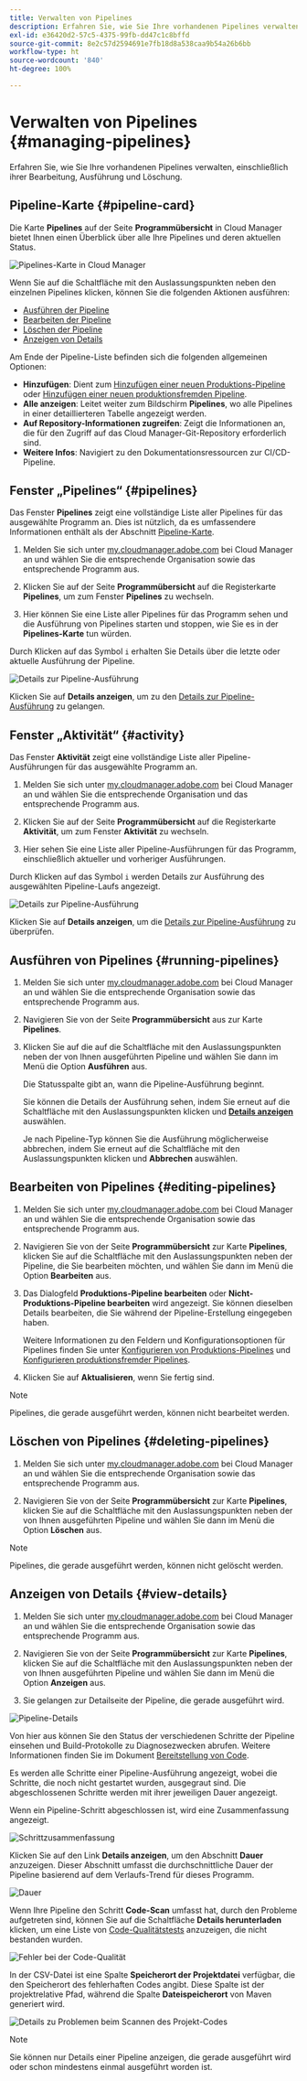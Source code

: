 ```yaml
---
title: Verwalten von Pipelines
description: Erfahren Sie, wie Sie Ihre vorhandenen Pipelines verwalten, einschließlich ihrer Bearbeitung, Ausführung und Löschung.
exl-id: e36420d2-57c5-4375-99fb-dd47c1c8bffd
source-git-commit: 8e2c57d2594691e7fb18d8a538caa9b54a26b6bb
workflow-type: ht
source-wordcount: '840'
ht-degree: 100%

---
```



# Verwalten von Pipelines {#managing-pipelines}

Erfahren Sie, wie Sie Ihre vorhandenen Pipelines verwalten, einschließlich ihrer Bearbeitung, Ausführung und Löschung.

## Pipeline-Karte {#pipeline-card}

Die Karte **Pipelines** auf der Seite **Programmübersicht** in Cloud Manager bietet Ihnen einen Überblick über alle Ihre Pipelines und deren aktuellen Status.

![Pipelines-Karte in Cloud Manager](/help/assets/configure-pipelines/pipelines-card.png)

Wenn Sie auf die Schaltfläche mit den Auslassungspunkten neben den einzelnen Pipelines klicken, können Sie die folgenden Aktionen ausführen:

* [Ausführen der Pipeline](#running-pipelines) 
* [Bearbeiten der Pipeline](#editing-pipelines)
* [Löschen der Pipeline](#deleting-pipelines)
* [Anzeigen von Details](#view-details)

Am Ende der Pipeline-Liste befinden sich die folgenden allgemeinen Optionen:

* **Hinzufügen**: Dient zum [Hinzufügen einer neuen Produktions-Pipeline](/help/using/production-pipelines.md) oder [Hinzufügen einer neuen produktionsfremden Pipeline](/help/using/non-production-pipelines.md).
* **Alle anzeigen**: Leitet weiter zum Bildschirm **Pipelines**, wo alle Pipelines in einer detaillierteren Tabelle angezeigt werden.
* **Auf Repository-Informationen zugreifen**: Zeigt die Informationen an, die für den Zugriff auf das Cloud Manager-Git-Repository erforderlich sind.
* **Weitere Infos**: Navigiert zu den Dokumentationsressourcen zur CI/CD-Pipeline.

## Fenster „Pipelines“ {#pipelines}

Das Fenster **Pipelines** zeigt eine vollständige Liste aller Pipelines für das ausgewählte Programm an. Dies ist nützlich, da es umfassendere Informationen enthält als der Abschnitt [Pipeline-Karte](#pipeline-card).

1. Melden Sie sich unter [my.cloudmanager.adobe.com](https://my.cloudmanager.adobe.com/) bei Cloud Manager an und wählen Sie die entsprechende Organisation sowie das entsprechende Programm aus.

1. Klicken Sie auf der Seite **Programmübersicht** auf die Registerkarte **Pipelines**, um zum Fenster **Pipelines** zu wechseln.

1. Hier können Sie eine Liste aller Pipelines für das Programm sehen und die Ausführung von Pipelines starten und stoppen, wie Sie es in der **Pipelines-Karte** tun würden.

Durch Klicken auf das Symbol `i` erhalten Sie Details über die letzte oder aktuelle Ausführung der Pipeline.

![Details zur Pipeline-Ausführung](/help/assets/configure-pipelines/pipeline-status.png)

Klicken Sie auf **Details anzeigen**, um zu den [Details zur Pipeline-Ausführung](#view-details) zu gelangen.

## Fenster „Aktivität“ {#activity}

Das Fenster **Aktivität** zeigt eine vollständige Liste aller Pipeline-Ausführungen für das ausgewählte Programm an.

1. Melden Sie sich unter [my.cloudmanager.adobe.com](https://my.cloudmanager.adobe.com/) bei Cloud Manager an und wählen Sie die entsprechende Organisation und das entsprechende Programm aus.

1. Klicken Sie auf der Seite **Programmübersicht** auf die Registerkarte **Aktivität**, um zum Fenster **Aktivität** zu wechseln.

1. Hier sehen Sie eine Liste aller Pipeline-Ausführungen für das Programm, einschließlich aktueller und vorheriger Ausführungen.

Durch Klicken auf das Symbol `i` werden Details zur Ausführung des ausgewählten Pipeline-Laufs angezeigt.

![Details zur Pipeline-Ausführung](/help/assets/configure-pipelines/pipeline-activity.png)

Klicken Sie auf **Details anzeigen**, um die [Details zur Pipeline-Ausführung](#view-details) zu überprüfen.

## Ausführen von Pipelines {#running-pipelines}

1. Melden Sie sich unter [my.cloudmanager.adobe.com](https://my.cloudmanager.adobe.com/) bei Cloud Manager an und wählen Sie die entsprechende Organisation sowie das entsprechende Programm aus.
1. Navigieren Sie von der Seite **Programmübersicht** aus zur Karte **Pipelines**.
1. Klicken Sie auf die auf die Schaltfläche mit den Auslassungspunkten neben der von Ihnen ausgeführten Pipeline und wählen Sie dann im Menü die Option **Ausführen** aus.

   Die Statusspalte gibt an, wann die Pipeline-Ausführung beginnt.

   Sie können die Details der Ausführung sehen, indem Sie erneut auf die Schaltfläche mit den Auslassungspunkten klicken und **[Details anzeigen](#view-details)** auswählen.

   Je nach Pipeline-Typ können Sie die Ausführung möglicherweise abbrechen, indem Sie erneut auf die Schaltfläche mit den Auslassungspunkten klicken und **Abbrechen** auswählen.

## Bearbeiten von Pipelines {#editing-pipelines}

1. Melden Sie sich unter [my.cloudmanager.adobe.com](https://my.cloudmanager.adobe.com/) bei Cloud Manager an und wählen Sie die entsprechende Organisation sowie das entsprechende Programm aus.

1. Navigieren Sie von der Seite **Programmübersicht** zur Karte **Pipelines**, klicken Sie auf die Schaltfläche mit den Auslassungspunkten neben der Pipeline, die Sie bearbeiten möchten, und wählen Sie dann im Menü die Option **Bearbeiten** aus.

1. Das Dialogfeld **Produktions-Pipeline bearbeiten** oder **Nicht-Produktions-Pipeline bearbeiten** wird angezeigt. Sie können dieselben Details bearbeiten, die Sie während der Pipeline-Erstellung eingegeben haben.

   Weitere Informationen zu den Feldern und Konfigurationsoptionen für Pipelines finden Sie unter [Konfigurieren von Produktions-Pipelines](/help/using/production-pipelines.md) und [Konfigurieren produktionsfremder Pipelines](/help/using/non-production-pipelines.md).

1. Klicken Sie auf **Aktualisieren**, wenn Sie fertig sind.

>[!NOTE]
>
>Pipelines, die gerade ausgeführt werden, können nicht bearbeitet werden.

## Löschen von Pipelines {#deleting-pipelines}

1. Melden Sie sich unter [my.cloudmanager.adobe.com](https://my.cloudmanager.adobe.com/) bei Cloud Manager an und wählen Sie die entsprechende Organisation sowie das entsprechende Programm aus.

1. Navigieren Sie von der Seite **Programmübersicht** zur Karte **Pipelines**, klicken Sie auf die Schaltfläche mit den Auslassungspunkten neben der von Ihnen ausgeführten Pipeline und wählen Sie dann im Menü die Option **Löschen** aus.

>[!NOTE]
>
>Pipelines, die gerade ausgeführt werden, können nicht gelöscht werden.

## Anzeigen von Details {#view-details}

1. Melden Sie sich unter [my.cloudmanager.adobe.com](https://my.cloudmanager.adobe.com/) bei Cloud Manager an und wählen Sie die entsprechende Organisation sowie das entsprechende Programm aus.

1. Navigieren Sie von der Seite **Programmübersicht** zur Karte **Pipelines**, klicken Sie auf die Schaltfläche mit den Auslassungspunkten neben der von Ihnen ausgeführten Pipeline und wählen Sie dann im Menü die Option **Anzeigen** aus.

1. Sie gelangen zur Detailseite der Pipeline, die gerade ausgeführt wird.

![Pipeline-Details](/help/assets/configure-pipelines/pipeline-running-details.png)

Von hier aus können Sie den Status der verschiedenen Schritte der Pipeline einsehen und Build-Protokolle zu Diagnosezwecken abrufen. Weitere Informationen finden Sie im Dokument [Bereitstellung von Code](/help/using/code-deployment.md).

Es werden alle Schritte einer Pipeline-Ausführung angezeigt, wobei die Schritte, die noch nicht gestartet wurden, ausgegraut sind. Die abgeschlossenen Schritte werden mit ihrer jeweiligen Dauer angezeigt.

Wenn ein Pipeline-Schritt abgeschlossen ist, wird eine Zusammenfassung angezeigt.

![Schrittzusammenfassung](/help/assets/configure-pipelines/pipeline-step.png)

Klicken Sie auf den Link **Details anzeigen**, um den Abschnitt **Dauer** anzuzeigen. Dieser Abschnitt umfasst die durchschnittliche Dauer der Pipeline basierend auf dem Verlaufs-Trend für dieses Programm.

![Dauer](/help/assets/configure-pipelines/duration.png)

Wenn Ihre Pipeline den Schritt **Code-Scan** umfasst hat, durch den Probleme aufgetreten sind, können Sie auf die Schaltfläche **Details herunterladen** klicken, um eine Liste von [Code-Qualitätstests](/help/using/code-quality-testing.md) anzuzeigen, die nicht bestanden wurden.

![Fehler bei der Code-Qualität](assets/managing-pipelines-code-quality-issues.png)

In der CSV-Datei ist eine Spalte **Speicherort der Projektdatei** verfügbar, die den Speicherort des fehlerhaften Codes angibt. Diese Spalte ist der projektrelative Pfad, während die Spalte **Dateispeicherort** von Maven generiert wird.

![Details zu Problemen beim Scannen des Projekt-Codes](assets/managing-pipelines-code-quality-details.png)


>[!NOTE]
>
>Sie können nur Details einer Pipeline anzeigen, die gerade ausgeführt wird oder schon mindestens einmal ausgeführt worden ist.
